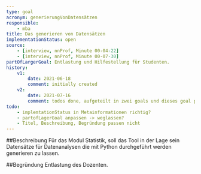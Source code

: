 ```yaml
---
type: goal
acronym: generierungVonDatensätzen
responsible:
    - mba
title: Das generieren von Datensätzen
implementationStatus: open
source:
    - [interview, nnProf, Minute 00-04-22]
    - [interview, nnProf, Minute 00-07-30]
partOfLargerGoal: Entlastung und Hilfestellung für Studenten.
history:
    v1:
        date: 2021-06-18
        comment: initially created
    v2:
        date: 2021-07-16
        comment: todos done, aufgeteilt in zwei goals und dieses goal präzisiert als Satzschablone.
todo:
    - implemtationStatus in Metainformationen richtig?
    - partofLagerGoal anpassen -> weglassen?
    - Titel, Beschreibung, Begründung passen nicht
---
```


##Beschreibung
Für das Modul Statistik, soll das Tool in der Lage sein Datensätze für Datenanalysen die mit Python durchgeführt werden generieren zu lassen.


##Begründung
Entlastung des Dozenten. 
